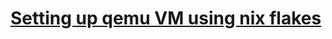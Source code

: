 # [Setting up qemu VM using nix flakes](https://gist.github.com/FlakM/0535b8aa7efec56906c5ab5e32580adf)
